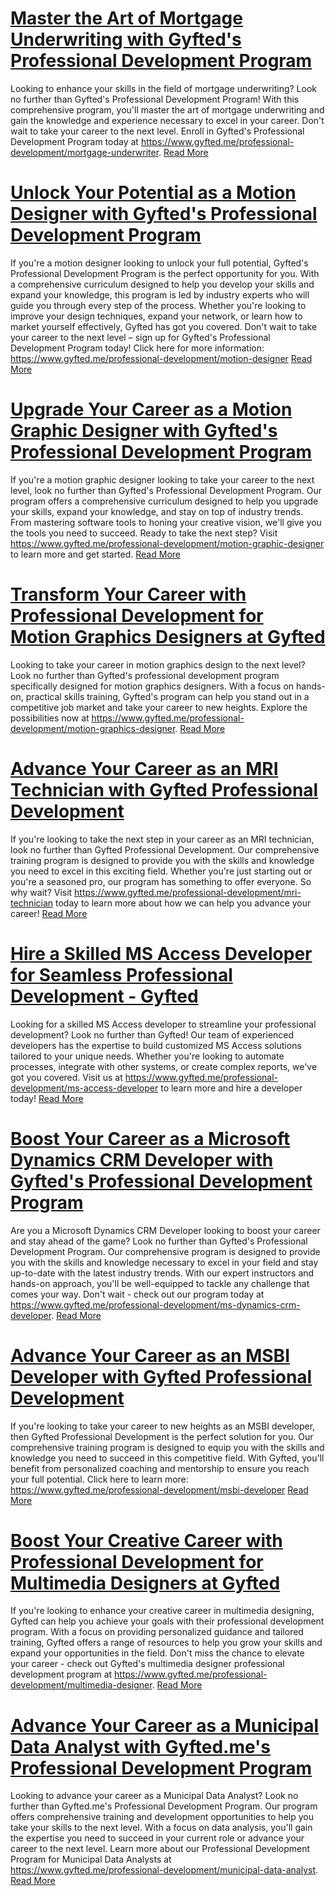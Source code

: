 # [Master the Art of Mortgage Underwriting with Gyfted's Professional Development Program](https://www.gyfted.me/professional-development/mortgage-underwriter)

Looking to enhance your skills in the field of mortgage underwriting? Look no further than Gyfted's Professional Development Program! With this comprehensive program, you'll master the art of mortgage underwriting and gain the knowledge and experience necessary to excel in your career. Don't wait to take your career to the next level. Enroll in Gyfted's Professional Development Program today at https://www.gyfted.me/professional-development/mortgage-underwriter. [Read More](https://www.gyfted.me/professional-development/mortgage-underwriter)

# [Unlock Your Potential as a Motion Designer with Gyfted's Professional Development Program](https://www.gyfted.me/professional-development/motion-designer)

If you're a motion designer looking to unlock your full potential, Gyfted's Professional Development Program is the perfect opportunity for you. With a comprehensive curriculum designed to help you develop your skills and expand your knowledge, this program is led by industry experts who will guide you through every step of the process. Whether you're looking to improve your design techniques, expand your network, or learn how to market yourself effectively, Gyfted has got you covered. Don't wait to take your career to the next level – sign up for Gyfted's Professional Development Program today! Click here for more information: https://www.gyfted.me/professional-development/motion-designer [Read More](https://www.gyfted.me/professional-development/motion-designer)

# [Upgrade Your Career as a Motion Graphic Designer with Gyfted's Professional Development Program](https://www.gyfted.me/professional-development/motion-graphic-designer)

If you're a motion graphic designer looking to take your career to the next level, look no further than Gyfted's Professional Development Program. Our program offers a comprehensive curriculum designed to help you upgrade your skills, expand your knowledge, and stay on top of industry trends. From mastering software tools to honing your creative vision, we'll give you the tools you need to succeed. Ready to take the next step? Visit https://www.gyfted.me/professional-development/motion-graphic-designer to learn more and get started. [Read More](https://www.gyfted.me/professional-development/motion-graphic-designer)

# [Transform Your Career with Professional Development for Motion Graphics Designers at Gyfted](https://www.gyfted.me/professional-development/motion-graphics-designer)

Looking to take your career in motion graphics design to the next level? Look no further than Gyfted's professional development program specifically designed for motion graphics designers. With a focus on hands-on, practical skills training, Gyfted's program can help you stand out in a competitive job market and take your career to new heights. Explore the possibilities now at https://www.gyfted.me/professional-development/motion-graphics-designer. [Read More](https://www.gyfted.me/professional-development/motion-graphics-designer)

# [Advance Your Career as an MRI Technician with Gyfted Professional Development](https://www.gyfted.me/professional-development/mri-technician)

If you're looking to take the next step in your career as an MRI technician, look no further than Gyfted Professional Development. Our comprehensive training program is designed to provide you with the skills and knowledge you need to excel in this exciting field. Whether you're just starting out or you're a seasoned pro, our program has something to offer everyone. So why wait? Visit https://www.gyfted.me/professional-development/mri-technician today to learn more about how we can help you advance your career! [Read More](https://www.gyfted.me/professional-development/mri-technician)

# [Hire a Skilled MS Access Developer for Seamless Professional Development - Gyfted](https://www.gyfted.me/professional-development/ms-access-developer)

Looking for a skilled MS Access developer to streamline your professional development? Look no further than Gyfted! Our team of experienced developers has the expertise to build customized MS Access solutions tailored to your unique needs. Whether you're looking to automate processes, integrate with other systems, or create complex reports, we've got you covered. Visit us at https://www.gyfted.me/professional-development/ms-access-developer to learn more and hire a developer today! [Read More](https://www.gyfted.me/professional-development/ms-access-developer)

# [Boost Your Career as a Microsoft Dynamics CRM Developer with Gyfted's Professional Development Program](https://www.gyfted.me/professional-development/ms-dynamics-crm-developer)

Are you a Microsoft Dynamics CRM Developer looking to boost your career and stay ahead of the game? Look no further than Gyfted's Professional Development Program. Our comprehensive program is designed to provide you with the skills and knowledge necessary to excel in your field and stay up-to-date with the latest industry trends. With our expert instructors and hands-on approach, you'll be well-equipped to tackle any challenge that comes your way. Don't wait - check out our program today at https://www.gyfted.me/professional-development/ms-dynamics-crm-developer. [Read More](https://www.gyfted.me/professional-development/ms-dynamics-crm-developer)

# [Advance Your Career as an MSBI Developer with Gyfted Professional Development](https://www.gyfted.me/professional-development/msbi-developer)

If you're looking to take your career to new heights as an MSBI developer, then Gyfted Professional Development is the perfect solution for you. Our comprehensive training program is designed to equip you with the skills and knowledge you need to succeed in this competitive field. With Gyfted, you'll benefit from personalized coaching and mentorship to ensure you reach your full potential. Click here to learn more: https://www.gyfted.me/professional-development/msbi-developer [Read More](https://www.gyfted.me/professional-development/msbi-developer)

# [Boost Your Creative Career with Professional Development for Multimedia Designers at Gyfted](https://www.gyfted.me/professional-development/multimedia-designer)

If you're looking to enhance your creative career in multimedia designing, Gyfted can help you achieve your goals with their professional development program. With a focus on providing personalized guidance and tailored training, Gyfted offers a range of resources to help you grow your skills and expand your opportunities in the field. Don't miss the chance to elevate your career - check out Gyfted's multimedia designer professional development program at https://www.gyfted.me/professional-development/multimedia-designer. [Read More](https://www.gyfted.me/professional-development/multimedia-designer)

# [Advance Your Career as a Municipal Data Analyst with Gyfted.me's Professional Development Program](https://www.gyfted.me/professional-development/municipal-data-analyst)

Looking to advance your career as a Municipal Data Analyst? Look no further than Gyfted.me's Professional Development Program. Our program offers comprehensive training and development opportunities to help you take your skills to the next level. With a focus on data analysis, you'll gain the expertise you need to succeed in your current role or advance your career to the next level. Learn more about our Professional Development Program for Municipal Data Analysts at https://www.gyfted.me/professional-development/municipal-data-analyst. [Read More](https://www.gyfted.me/professional-development/municipal-data-analyst)


